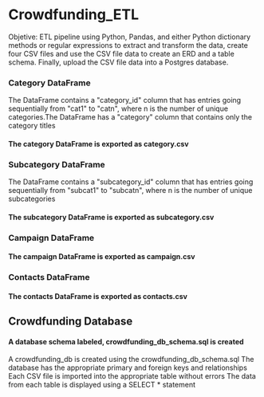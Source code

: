 # Crowdfunding_ETL

Objetive: ETL pipeline using Python, Pandas, and either Python dictionary methods or regular expressions to extract and transform the data, create four CSV files and use the CSV file data to create an ERD and a table schema. Finally, upload the CSV file data into a Postgres database.

### Category DataFrame ###
The DataFrame contains a "category_id" column that has entries going sequentially from "cat1" to "catn", where n is the number of unique categories.The DataFrame has a "category" column that contains only the category titles 
#### The category DataFrame is exported as category.csv ####

### Subcategory DataFrame ###

The DataFrame contains a "subcategory_id" column that has entries going sequentially from "subcat1" to "subcatn", where n is the number of unique subcategories

#### The subcategory DataFrame is exported as subcategory.csv ###

### Campaign DataFrame ###

#### The campaign DataFrame is exported as campaign.csv ####

### Contacts DataFrame ###

#### The contacts DataFrame is exported as contacts.csv ####

## Crowdfunding Database ##

#### A database schema labeled, crowdfunding_db_schema.sql is created ####
A crowdfunding_db is created using the crowdfunding_db_schema.sql
The database has the appropriate primary and foreign keys and relationships 
Each CSV file is imported into the appropriate table without errors 
The data from each table is displayed using a SELECT * statement



